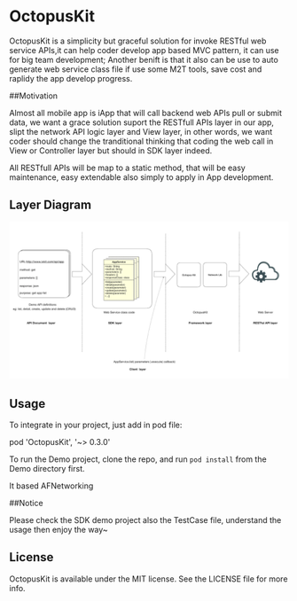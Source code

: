 # OctopusKit
OctopusKit is a simplicity but graceful solution for invoke RESTful web service APIs,it can help coder develop app based MVC pattern, it can use for big team development; Another benift is that it also can be use to auto generate web service class file if use some M2T tools, save cost and raplidy the app develop progress.

##Motivation

 Almost all mobile app is iApp that will call backend web APIs pull or submit data, we want a grace solution suport the RESTfull APIs layer in our app, slipt the network API logic layer and  View layer, in other words, we want coder should change the tranditional thinking that coding the web call in View or Controller layer but should in SDK layer indeed. 

 All RESTfull APIs will be map to a static method, that will be easy maintenance, easy extendable also simply to apply in App development.
 

## Layer Diagram

![image](img/layer.png?raw=true)


## Usage
To integrate in your project, just add in pod file:

  pod 'OctopusKit', '~> 0.3.0'


To run the Demo project, clone the repo, and run `pod install` from the Demo directory first.

It based AFNetworking

##Notice

Please check the SDK demo project also the TestCase file, understand the usage then enjoy the way~

## License

OctopusKit is available under the MIT license. See the LICENSE file for more info.
